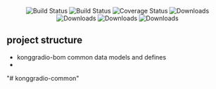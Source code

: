  <p align="center">
    <img src="https://img.shields.io/badge/JDK-1.8+-green.svg" alt="Build Status">
    <img src="https://img.shields.io/badge/license-Apache%202-blue.svg" alt="Build Status">
    <img src="https://img.shields.io/badge/Spring%20Cloud-2020-blue.svg" alt="Coverage Status">
    <img src="https://img.shields.io/badge/Spring%20Boot-2.5.14-blue.svg" alt="Downloads">
    <img src="https://img.shields.io/badge/lombok-1.18.20-orange" alt="Downloads">
    <img src="https://img.shields.io/badge/mybatis--plus-3.4.3.1-orange" alt="Downloads">
    <img src="https://img.shields.io/badge/elasticsearch-7.5.0-orange" alt="Downloads">
</p>

## project structure
* konggradio-bom common data models and defines
* 













"# konggradio-common" 
